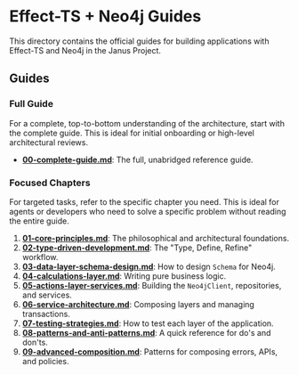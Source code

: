 # Effect-TS + Neo4j Guides

This directory contains the official guides for building applications with Effect-TS and Neo4j in the Janus Project.

## Guides

### Full Guide

For a complete, top-to-bottom understanding of the architecture, start with the complete guide. This is ideal for initial onboarding or high-level architectural reviews.

- [**00-complete-guide.md**](./00-complete-guide.md): The full, unabridged reference guide.

### Focused Chapters

For targeted tasks, refer to the specific chapter you need. This is ideal for agents or developers who need to solve a specific problem without reading the entire guide.

1.  [**01-core-principles.md**](./01-core-principles.md): The philosophical and architectural foundations.
2.  [**02-type-driven-development.md**](./02-type-driven-development.md): The "Type, Define, Refine" workflow.
3.  [**03-data-layer-schema-design.md**](./03-data-layer-schema-design.md): How to design `Schema` for Neo4j.
4.  [**04-calculations-layer.md**](./04-calculations-layer.md): Writing pure business logic.
5.  [**05-actions-layer-services.md**](./05-actions-layer-services.md): Building the `Neo4jClient`, repositories, and services.
6.  [**06-service-architecture.md**](./06-service-architecture.md): Composing layers and managing transactions.
7.  [**07-testing-strategies.md**](./07-testing-strategies.md): How to test each layer of the application.
8.  [**08-patterns-and-anti-patterns.md**](./08-patterns-and-anti-patterns.md): A quick reference for do's and don'ts.
9.  [**09-advanced-composition.md**](./09-advanced-composition.md): Patterns for composing errors, APIs, and policies.

